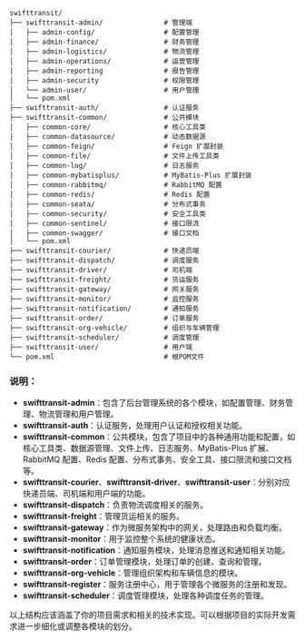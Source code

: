 

```
swifttransit/
├── swifttransit-admin/               # 管理端
│   ├── admin-config/                 # 配置管理
│   ├── admin-finance/                # 财务管理
│   ├── admin-logistics/              # 物流管理
│   ├── admin-operations/             # 运营管理
│   ├── admin-reporting               # 报告管理
│   ├── admin-security                # 权限管理
│   └── admin-user/                   # 用户管理
│   └── pom.xml
├── swifttransit-auth/                # 认证服务
├── swifttransit-common/              # 公共模块
│   ├── common-core/                  # 核心工具类
│   ├── common-datasource/            # 动态数据源
│   ├── common-feign/                 # Feign 扩展封装
│   ├── common-file/                  # 文件上传工具类
│   ├── common-log/                   # 日志服务
│   ├── common-mybatisplus/           # MyBatis-Plus 扩展封装
│   ├── common-rabbitmq/              # RabbitMQ 配置
│   ├── common-redis/                 # Redis 配置
│   ├── common-seata/                 # 分布式事务
│   ├── common-security/              # 安全工具类
│   ├── common-sentinel/              # 接口限流
│   ├── common-swagger/               # 接口文档
│   └── pom.xml
├── swifttransit-courier/             # 快递员端
├── swifttransit-dispatch/            # 调度服务
├── swifttransit-driver/              # 司机端
├── swifttransit-freight/             # 货运服务
├── swifttransit-gateway/             # 网关服务
├── swifttransit-monitor/             # 监控服务
├── swifttransit-notification/        # 通知服务
├── swifttransit-order/               # 订单服务
├── swifttransit-org-vehicle/         # 组织与车辆管理
├── swifttransit-scheduler/           # 调度管理
├── swifttransit-user/                # 用户端
└── pom.xml                           # 根POM文件
```

### 说明：
- **swifttransit-admin**：包含了后台管理系统的各个模块，如配置管理、财务管理、物流管理和用户管理。
- **swifttransit-auth**：认证服务，处理用户认证和授权相关功能。
- **swifttransit-common**：公共模块，包含了项目中的各种通用功能和配置，如核心工具类、数据源管理、文件上传、日志服务、MyBatis-Plus 扩展、RabbitMQ 配置、Redis 配置、分布式事务、安全工具、接口限流和接口文档等。
- **swifttransit-courier**、**swifttransit-driver**、**swifttransit-user**：分别对应快递员端、司机端和用户端的功能。
- **swifttransit-dispatch**：负责物流调度相关的服务。
- **swifttransit-freight**：管理货运相关的服务。
- **swifttransit-gateway**：作为微服务架构中的网关，处理路由和负载均衡。
- **swifttransit-monitor**：用于监控整个系统的健康状态。
- **swifttransit-notification**：通知服务模块，处理消息推送和通知相关功能。
- **swifttransit-order**：订单管理模块，处理订单的创建、查询和管理。
- **swifttransit-org-vehicle**：管理组织架构和车辆信息的模块。
- **swifttransit-register**：服务注册中心，用于管理各个微服务的注册和发现。
- **swifttransit-scheduler**：调度管理模块，处理各种调度任务的管理。

以上结构应该涵盖了你的项目需求和相关的技术实现。可以根据项目的实际开发需求进一步细化或调整各模块的划分。